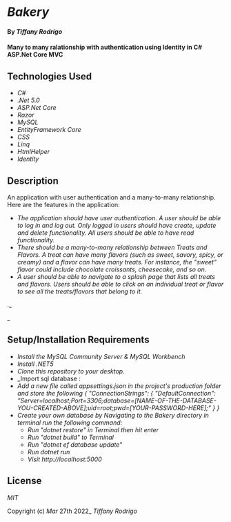# _Bakery_

#### By _**Tiffany Rodrigo**_

#### Many to many ralationship with authentication using Identity in C# ASP.Net Core MVC

## Technologies Used
* _C#_
* _.Net 5.0_
* _ASP.Net Core_
* _Razor_
* _MySQL_
* _EntityFramework Core_
* _CSS_
* _Linq_
* _HtmlHelper_
* _Identity_



## Description

An application with user authentication and a many-to-many relationship. Here are the features  in the application:

* _The application should have user authentication. A user should be able to log in and log out. Only logged in users should have create, update and delete functionality. All users should be able to have read functionality._
* _There should be a many-to-many relationship between Treats and Flavors. A treat can have many flavors (such as sweet, savory, spicy, or creamy) and a flavor can have many treats. For instance, the "sweet" flavor could include chocolate croissants, cheesecake, and so on._
* _A user should be able to navigate to a splash page that lists all treats and flavors. Users should be able to click on an individual treat or flavor to see all the treats/flavors that belong to it._


._


_

## Setup/Installation Requirements
* _Install the MySQL Community Server & MySQL Workbench_
* _Install .NET5_
* _Clone this repository to your desktop._
* _Import sql database :
* _Add a new file called appsettings.json in the project's production folder and store the following { "ConnectionStrings": { "DefaultConnection": "Server=localhost;Port=3306;database=[NAME-OF-THE-DATABASE-YOU-CREATED-ABOVE];uid=root;pwd=[YOUR-PASSWORD-HERE];" } }_
* _Create your own database by Navigating to the Bakery directory in terminal run the following command:_
  * _Run "dotnet restore" in Terminal then hit enter_
  * _Run "dotnet build" to Terminal_
  * _Run "dotnet ef database update"_
  * _Run dotnet run_
  * _Visit http://localhost:5000_


## License

_MIT_

Copyright (c) _Mar_ 27th 2022_ _Tiffany Rodrigo_




